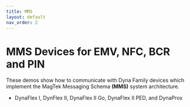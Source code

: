 ```yaml
---
title: MMS
layout: default
nav_order: 2
---
```



# MMS Devices for EMV, NFC, BCR and PIN

These demos show how to communicate with Dyna Family devices which implement the MagTek Messaging Schema **(MMS)** system architecture.

- DynaFlex I, DynFlex II, DynaFlex II Go, DynaFlex II PED, and DynaProx
